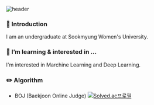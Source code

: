 ![header](https://capsule-render.vercel.app/api?type=waving&color=gradient&customColorList=14&height=200&section=header&text=Hi,%20I'm%20Hannah%20Yun.&fontSize=50&fontAlignY=40)

### 👋 Introduction
I am an undergraduate at Sookmyung Women's University.

### 🌱 I’m learning & interested in ...
I'm interested in Marchine Learning and Deep Learning.

### ✏️ Algorithm
- BOJ (Baekjoon Online Judge)
[![Solved.ac프로필](http://mazassumnida.wtf/api/v2/generate_badge?boj=yunhh20)](https://solved.ac/yunhh20)

<!--
**HannahYun/HannahYun** is a ✨ _special_ ✨ repository because its `README.md` (this file) appears on your GitHub profile.

Here are some ideas to get you started:

- 🔭 I’m currently working on ...
- 🌱 I’m currently learning ...
- 👯 I’m looking to collaborate on ...
- 🤔 I’m looking for help with ...
- 💬 Ask me about ...
- 📫 How to reach me: ...
- 😄 Pronouns: ...
- ⚡ Fun fact: ...
-->


